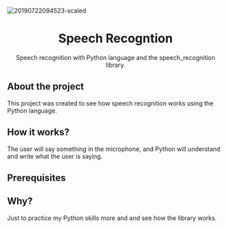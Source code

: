 ![20190722094523-scaled](https://user-images.githubusercontent.com/51414398/106073737-639fde00-60e9-11eb-9fcd-67bcf477e502.jpg)

<h1 align="center">Speech Recogntion</h1>

<p align="center">Speech recognition with Python language and the speech_recognition library.</p>

## About the project

This project was created to see how speech recognition works using the Python language.

## How it works?

The user will say something in the microphone, and Python will understand and write what the user is saying.

## Prerequisites

## Why?

Just to practice my Python skills more and and see how the library works.
